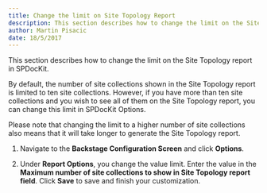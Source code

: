 ```yaml
---
title: Change the limit on Site Topology Report
description: This section describes how to change the limit on the Site Topology report in SPDocKit.
author: Martin Pisacic
date: 18/5/2017
---
```


This section describes how to change the limit on the Site Topology report in SPDocKit.

By default, the number of site collections shown in the Site Topology report is limited to ten site collections. However, if you have more than ten site collections and you wish to see all of them on the Site Topology report, you can change this limit in SPDocKit Options.

Please note that changing the limit to a higher number of site collections also means that it will take longer to generate the Site Topology report.

1. Navigate to the **Backstage Configuration Screen** and click **Options**.

2. Under **Report Options**, you change the value limit. Enter the value in the **Maximum number of site collections to show in Site Topology report field**. Click **Save** to save and finish your customization.